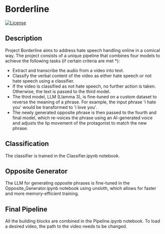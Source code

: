 # Borderline

[![License](https://img.shields.io/badge/license-MIT-blue.svg)](LICENSE)

## Description

Project Borderline aims to address hate speech handling online in a comical way. The project consists of a unique pipeline that combines four models to achieve the following tasks (if certain criteria are met *):

- Extract and transcribe the audio from a video into text.
- Classify the verbal content of the video as either hate speech or not hate speech using a classifier.
- If the video is classified as not hate speech, no further action is taken. Otherwise, the text is passed to the third model.
- The third model, LLM (Llamma 3), is fine-tuned on a custom dataset to reverse the meaning of a phrase. For example, the input phrase 'i hate you' would be transformed to 'i love you'.
- The newly generated opposite phrase is then passed to the fourth and final model, which re-voices the phrase using an AI-generated voice and adjusts the lip movement of the protagonist to match the new phrase.

## Classification

The classifier is trained in the Classifier.ipynb notebook.

## Opposite Generator

The LLM for generating opposite phrases is fine-tuned in the Opposite_Generator.ipynb notebook using unsloth, which allows for faster and more memory-efficient training.

## Final Pipeline

All the building blocks are combined in the Pipeline.ipynb notebook. To load a desired video, the path to the video needs to be changed.
